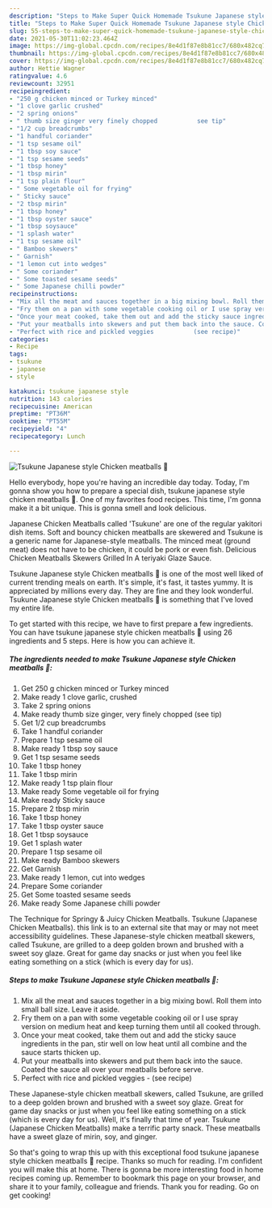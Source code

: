 ```yaml
---
description: "Steps to Make Super Quick Homemade Tsukune Japanese style Chicken meatballs 🍡"
title: "Steps to Make Super Quick Homemade Tsukune Japanese style Chicken meatballs 🍡"
slug: 55-steps-to-make-super-quick-homemade-tsukune-japanese-style-chicken-meatballs
date: 2021-05-30T11:02:23.464Z
image: https://img-global.cpcdn.com/recipes/8e4d1f87e8b81cc7/680x482cq70/tsukune-japanese-style-chicken-meatballs-recipe-main-photo.jpg
thumbnail: https://img-global.cpcdn.com/recipes/8e4d1f87e8b81cc7/680x482cq70/tsukune-japanese-style-chicken-meatballs-recipe-main-photo.jpg
cover: https://img-global.cpcdn.com/recipes/8e4d1f87e8b81cc7/680x482cq70/tsukune-japanese-style-chicken-meatballs-recipe-main-photo.jpg
author: Hettie Wagner
ratingvalue: 4.6
reviewcount: 32951
recipeingredient:
- "250 g chicken minced or Turkey minced"
- "1 clove garlic crushed"
- "2 spring onions"
- " thumb size ginger very finely chopped           see tip"
- "1/2 cup breadcrumbs"
- "1 handful coriander"
- "1 tsp sesame oil"
- "1 tbsp soy sauce"
- "1 tsp sesame seeds"
- "1 tbsp honey"
- "1 tbsp mirin"
- "1 tsp plain flour"
- " Some vegetable oil for frying"
- " Sticky sauce"
- "2 tbsp mirin"
- "1 tbsp honey"
- "1 tbsp oyster sauce"
- "1 tbsp soysauce"
- "1 splash water"
- "1 tsp sesame oil"
- " Bamboo skewers"
- " Garnish"
- "1 lemon cut into wedges"
- " Some coriander"
- " Some toasted sesame seeds"
- " Some Japanese chilli powder"
recipeinstructions:
- "Mix all the meat and sauces together in a big mixing bowl. Roll them into small ball size. Leave it aside."
- "Fry them on a pan with some vegetable cooking oil or I use spray version on medium heat and keep turning them until all cooked through."
- "Once your meat cooked, take them out and add the sticky sauce ingredients in the pan, stir well on low heat until all combine and the sauce starts thicken up."
- "Put your meatballs into skewers and put them back into the sauce. Coated the sauce all over your meatballs before serve."
- "Perfect with rice and pickled veggies           (see recipe)"
categories:
- Recipe
tags:
- tsukune
- japanese
- style

katakunci: tsukune japanese style 
nutrition: 143 calories
recipecuisine: American
preptime: "PT36M"
cooktime: "PT55M"
recipeyield: "4"
recipecategory: Lunch

---
```



![Tsukune Japanese style Chicken meatballs 🍡](https://img-global.cpcdn.com/recipes/8e4d1f87e8b81cc7/680x482cq70/tsukune-japanese-style-chicken-meatballs-recipe-main-photo.jpg)

Hello everybody, hope you're having an incredible day today. Today, I'm gonna show you how to prepare a special dish, tsukune japanese style chicken meatballs 🍡. One of my favorites food recipes. This time, I'm gonna make it a bit unique. This is gonna smell and look delicious.

Japanese Chicken Meatballs called &#39;Tsukune&#39; are one of the regular yakitori dish items. Soft and bouncy chicken meatballs are skewered and Tsukune is a generic name for Japanese-style meatballs. The minced meat (ground meat) does not have to be chicken, it could be pork or even fish. Delicious Chicken Meatballs Skewers Grilled In A teriyaki Glaze Sauce.

Tsukune Japanese style Chicken meatballs 🍡 is one of the most well liked of current trending meals on earth. It's simple, it's fast, it tastes yummy. It is appreciated by millions every day. They are fine and they look wonderful. Tsukune Japanese style Chicken meatballs 🍡 is something that I've loved my entire life.


To get started with this recipe, we have to first prepare a few ingredients. You can have tsukune japanese style chicken meatballs 🍡 using 26 ingredients and 5 steps. Here is how you can achieve it.

<!--inarticleads1-->

##### The ingredients needed to make Tsukune Japanese style Chicken meatballs 🍡:

1. Get 250 g chicken minced or Turkey minced
1. Make ready 1 clove garlic, crushed
1. Take 2 spring onions
1. Make ready  thumb size ginger, very finely chopped           (see tip)
1. Get 1/2 cup breadcrumbs
1. Take 1 handful coriander
1. Prepare 1 tsp sesame oil
1. Make ready 1 tbsp soy sauce
1. Get 1 tsp sesame seeds
1. Take 1 tbsp honey
1. Take 1 tbsp mirin
1. Make ready 1 tsp plain flour
1. Make ready  Some vegetable oil for frying
1. Make ready  Sticky sauce
1. Prepare 2 tbsp mirin
1. Take 1 tbsp honey
1. Take 1 tbsp oyster sauce
1. Get 1 tbsp soysauce
1. Get 1 splash water
1. Prepare 1 tsp sesame oil
1. Make ready  Bamboo skewers
1. Get  Garnish
1. Make ready 1 lemon, cut into wedges
1. Prepare  Some coriander
1. Get  Some toasted sesame seeds
1. Make ready  Some Japanese chilli powder


The Technique for Springy &amp; Juicy Chicken Meatballs. Tsukune (Japanese Chicken Meatballs). this link is to an external site that may or may not meet accessibility guidelines. These Japanese-style chicken meatball skewers, called Tsukune, are grilled to a deep golden brown and brushed with a sweet soy glaze. Great for game day snacks or just when you feel like eating something on a stick (which is every day for us). 

<!--inarticleads2-->

##### Steps to make Tsukune Japanese style Chicken meatballs 🍡:

1. Mix all the meat and sauces together in a big mixing bowl. Roll them into small ball size. Leave it aside.
1. Fry them on a pan with some vegetable cooking oil or I use spray version on medium heat and keep turning them until all cooked through.
1. Once your meat cooked, take them out and add the sticky sauce ingredients in the pan, stir well on low heat until all combine and the sauce starts thicken up.
1. Put your meatballs into skewers and put them back into the sauce. Coated the sauce all over your meatballs before serve.
1. Perfect with rice and pickled veggies -           (see recipe)


These Japanese-style chicken meatball skewers, called Tsukune, are grilled to a deep golden brown and brushed with a sweet soy glaze. Great for game day snacks or just when you feel like eating something on a stick (which is every day for us). Well, it&#39;s finally that time of year. Tsukune (Japanese Chicken Meatballs) make a terrific party snack. These meatballs have a sweet glaze of mirin, soy, and ginger. 

So that's going to wrap this up with this exceptional food tsukune japanese style chicken meatballs 🍡 recipe. Thanks so much for reading. I'm confident you will make this at home. There is gonna be more interesting food in home recipes coming up. Remember to bookmark this page on your browser, and share it to your family, colleague and friends. Thank you for reading. Go on get cooking!
